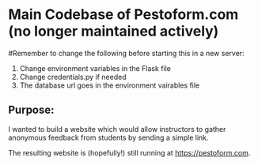 # Main Codebase of Pestoform.com (no longer maintained actively)
#Remember to change the following before starting this in a new server:

1. Change environment variables in the Flask file
2. Change credentials.py if needed
3. The database url goes in the environment vairables file

## Purpose:

I wanted to build a website which would allow instructors to gather anonymous
feedback from students by sending a simple link.

The resulting website is (hopefully!) still running at https://pestoform.com.
